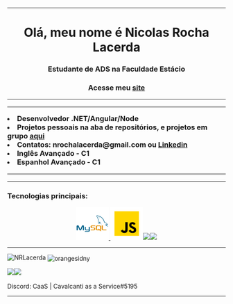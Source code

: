 <!-- <img style="object-fit:contain;" src="https://github.com/simonsejse/simonsejse/blob/main/Hnet-image.gif"/> -->

<hr>

<h1 align="center">Olá, meu nome é Nicolas Rocha Lacerda</h1>
<h3 align="center">Estudante de ADS na Faculdade Estácio</h3>
<h3 align="center"> Acesse meu <a href="https://nrlacerda.github.io/">site</a>
<hr>
<hr>
  <div align="left">
<li>Desenvolvedor <strong>.NET/Angular/Node</strong></li>
<li>Projetos pessoais na aba de repositórios, e projetos em grupo <a href="https://github.com/Desonrados" target="_blank">aqui</a></li>
<li>Contatos: nrochalacerda@gmail.com ou <a href="https://www.linkedin.com/in/nicolas-rocha-lacerda-b550491b8/">Linkedin</a></li>
<li>Inglês Avançado - C1</li>
<li>Espanhol Avançado - C1</li>
</div>
<hr>
<hr>

<h3 align="left">Tecnologias principais:</h3>

<p align="center"> <a href="https://www.mysql.com/" target="_blank"> <img src="https://raw.githubusercontent.com/devicons/devicon/master/icons/mysql/mysql-original-wordmark.svg" alt="mysql" width="75" height="75"/> </a> <img src="jsico.png" width="75"><img src="https://seeklogo.com/images/A/angular-icon-logo-9946B9795D-seeklogo.com.png"height="75"/><img src="https://is4-ssl.mzstatic.com/image/thumb/Purple114/v4/be/33/fd/be33fdbc-00d6-1f55-0a34-466255accbb5/source/512x512bb.jpg" width="75"></p>

<hr>

![NRLacerda](https://github-readme-stats.vercel.app/api?username=NRLacerda&count_private=true&show_icons=true)
<a>
  <img align="center" src="https://github-readme-streak-stats.herokuapp.com/?user=NRLacerda&" alt="orangesidny" />
</a>

<img align="" height='130px' src="https://github-readme-stats.vercel.app/api?username=NRLacerda&hide_title=true&show_icons=true&include_all_commits=true&line_height=21&bg_color=0,EC6C6C,FFD479,FFFC79,73FA79&theme=graywhite" /><img align="" height='130px' src="https://github-readme-stats.vercel.app/api/top-langs/?username=NRLacerda&hide_title=true&layout=compact&bg_color=0,73FA79,73FDFF,7A81FF&theme=graywhite" />

Discord: CaaS | Cavalcanti as a Service#5195

<hr>

